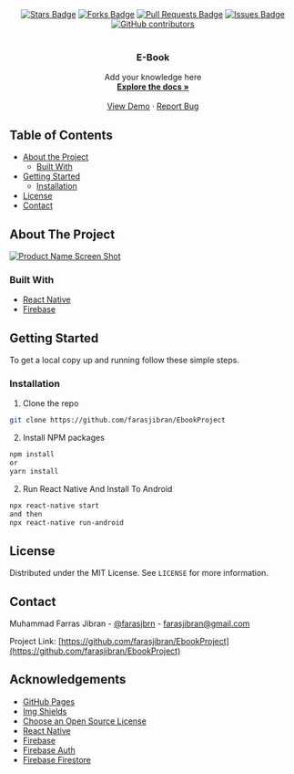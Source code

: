 <div align="center">
  <a href="https://github.com/farasjibran/EbookProject/stargazers"><img src="https://img.shields.io/github/stars/farasjibran/EbookProject" alt="Stars Badge"/></a>
<a href="https://github.com/farasjibran/EbookProject/network/members"><img src="https://img.shields.io/github/forks/farasjibran/EbookProject" alt="Forks Badge"/></a>
<a href="https://github.com/farasjibran/EbookProject/pulls"><img src="https://img.shields.io/github/issues-pr/farasjibran/EbookProject" alt="Pull Requests Badge"/></a>
<a href="https://github.com/farasjibran/EbookProject/issues"><img src="https://img.shields.io/github/issues/farasjibran/EbookProject" alt="Issues Badge"/></a>
<a href="https://github.com/farasjibran/EbookProject/graphs/contributors"><img alt="GitHub contributors" src="https://img.shields.io/github/contributors/farasjibran/EbookProject?color=2b9348"></a>
</div>

<!-- PROJECT LOGO -->
<br />
<p align="center">
  <h3 align="center">E-Book</h3>

  <p align="center">
    Add your knowledge here
    <br />
    <a href="https://github.com/farasjibran/EbookProject"><strong>Explore the docs »</strong></a>
    <br />
    <br />
    <a href="https://github.com/farasjibran/EbookProject">View Demo</a>
    ·
    <a href="https://github.com/farasjibran/EbookProject">Report Bug</a>
  </p>
</p>

<!-- TABLE OF CONTENTS -->

## Table of Contents

- [About the Project](#about-the-project)
  - [Built With](#built-with)
- [Getting Started](#getting-started)
  - [Installation](#installation)
- [License](#license)
- [Contact](#contact)

<!-- ABOUT THE PROJECT -->

## About The Project

[![Product Name Screen Shot][product-screenshot]](https://github.com/farasjibran/EbookProject)

### Built With

- [React Native](https://reactnative.dev/)
- [Firebase](https://firebase.google.com/)

<!-- GETTING STARTED -->

## Getting Started

To get a local copy up and running follow these simple steps.

### Installation

1. Clone the repo

```sh
git clone https://github.com/farasjibran/EbookProject
```

2. Install NPM packages

```sh
npm install
or
yarn install
```

2. Run React Native And Install To Android

```sh
npx react-native start
and then
npx react-native run-android
```

<!-- LICENSE -->

## License

Distributed under the MIT License. See `LICENSE` for more information.

<!-- CONTACT -->

## Contact

Muhammad Farras Jibran - [@farasjbrn](https://www.instagram.com/farasjbrn/) - farasjibran@gmail.com

Project Link: [https://github.com/farasjibran/EbookProject](https://github.com/farasjibran/EbookProject)

<!-- ACKNOWLEDGEMENTS -->

## Acknowledgements

- [GitHub Pages](https://pages.github.com)
- [Img Shields](https://shields.io)
- [Choose an Open Source License](https://choosealicense.com)
- [React Native](https://reactnative.dev/)
- [Firebase](https://rnfirebase.io/)
- [Firebase Auth](https://rnfirebase.io/auth/usage)
- [Firebase Firestore](https://rnfirebase.io/firestore/usage)

<!-- Link Using Markdown -->

[product-screenshot]: assets/ebookrepo.png
